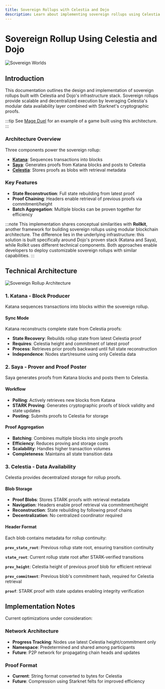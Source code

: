 ```yaml
---
title: Sovereign Rollups with Celestia and Dojo
description: Learn about implementing sovereign rollups using Celestia's data availability layer and Dojo's stack, including Katana sequencer and Saya proving service.
---
```


# Sovereign Rollup Using Celestia and Dojo

![Sovereign Worlds](/scaling/architecture/sw.png)

## Introduction

This documentation outlines the design and implementation of sovereign rollups built with Celestia and Dojo's infrastructure stack.
Sovereign rollups provide scalable and decentralized execution by leveraging Celestia's modular data availability layer combined with Starknet's cryptographic proofs.

:::tip
See [Mage Duel](https://mageduel.evolute.network/) for an example of a game built using this architecture.
:::

### Architecture Overview

Three components power the sovereign rollup:

- [**Katana**](/toolchain/katana): Sequences transactions into blocks
- [**Saya**](/toolchain/saya): Generates proofs from Katana blocks and posts to Celestia
- [**Celestia**](https://celestia.org/): Stores proofs as blobs with retrieval metadata

### Key Features

- **State Reconstruction**: Full state rebuilding from latest proof
- **Proof Chaining**: Headers enable retrieval of previous proofs via commitment/height
- **Batch Aggregation**: Multiple blocks can be proven together for efficiency

:::note
This implementation shares conceptual similarities with **Rollkit**, another framework for building sovereign rollups using modular blockchain architecture.
The difference lies in the underlying infrastructure: this solution is built specifically around Dojo's proven stack (Katana and Saya), while Rollkit uses different technical components.
Both approaches enable developers to deploy customizable sovereign rollups with similar capabilities.
:::

## Technical Architecture

![Sovereign Rollup Architecture](/scaling/architecture/celestia-sw-diagram.png)

### 1. Katana - Block Producer

Katana sequences transactions into blocks within the sovereign rollup.

#### Sync Mode

Katana reconstructs complete state from Celestia proofs:

- **State Recovery**: Rebuilds rollup state from latest Celestia proof
- **Requires**: Celestia height and commitment of latest proof  
- **Process**: Retrieves prior proofs backward until full state reconstruction
- **Independence**: Nodes start/resume using only Celestia data

### 2. Saya - Prover and Proof Poster

Saya generates proofs from Katana blocks and posts them to Celestia.

#### Workflow

- **Polling**: Actively retrieves new blocks from Katana
- **STARK Proving**: Generates cryptographic proofs of block validity and state updates
- **Posting**: Submits proofs to Celestia for storage

#### Proof Aggregation

- **Batching**: Combines multiple blocks into single proofs
- **Efficiency**: Reduces proving and storage costs
- **Scalability**: Handles higher transaction volumes
- **Completeness**: Maintains all state transition data

### 3. Celestia - Data Availability

Celestia provides decentralized storage for rollup proofs.

#### Blob Storage

- **Proof Blobs**: Stores STARK proofs with retrieval metadata
- **Navigation**: Headers enable proof retrieval via commitment/height
- **Reconstruction**: State rebuilding by following proof chains
- **Decentralization**: No centralized coordinator required

#### Header Format

Each blob contains metadata for rollup continuity:

**`prev_state_root`**: Previous rollup state root, ensuring transition continuity

**`state_root`**: Current rollup state root after STARK-verified transitions

**`prev_height`**: Celestia height of previous proof blob for efficient retrieval

**`prev_commitment`**: Previous blob's commitment hash, required for Celestia retrieval

**`proof`**: STARK proof with state updates enabling integrity verification

## Implementation Notes

Current optimizations under consideration:

### Network Architecture

- **Progress Tracking**: Nodes use latest Celestia height/commitment only
- **Namespace**: Predetermined and shared among participants
- **Future**: P2P network for propagating chain heads and updates

### Proof Format

- **Current**: String format converted to bytes for Celestia
- **Future**: Compression using Starknet felts for improved efficiency
